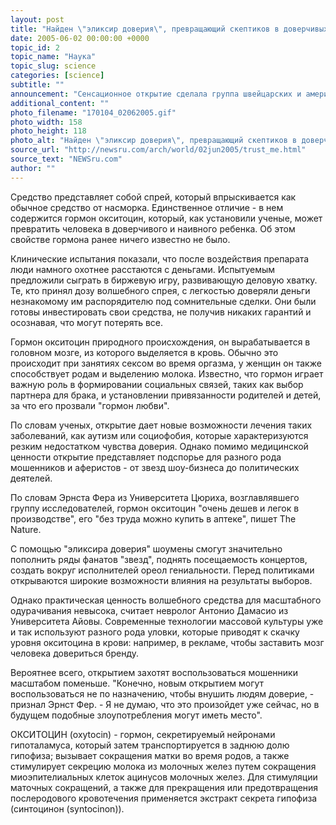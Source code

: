 ```yaml
---
layout: post
title: "Найден \"эликсир доверия\", превращающий скептиков в доверчивых простаков"
date: 2005-06-02 00:00:00 +0000
topic_id: 2
topic_name: "Наука"
topic_slug: science
categories: [science]
subtitle: ""
announcement: "Сенсационное открытие сделала группа швейцарских и американских ученых: найден \"эликсир доверия\", после приема которого человек может быть одурачен даже ребенком. Новое средство уже окрестили мечтой преступников и политиков."
additional_content: ""
photo_filename: "170104_02062005.gif"
photo_width: 158
photo_height: 118
photo_alt: "Найден \"эликсир доверия\", превращающий скептиков в доверчивых простаков"
source_url: "http://newsru.com/arch/world/02jun2005/trust_me.html"
source_text: "NEWSru.com"
author: ""
---
```

Средство представляет собой спрей, который впрыскивается как обычное средство от насморка. Единственное отличие - в нем содержится гормон окситоцин, который, как установили ученые, может превратить человека в доверчивого и наивного ребенка. Об этом свойстве гормона ранее ничего известно не было.

Клинические испытания показали, что после воздействия препарата люди намного охотнее расстаются с деньгами. Испытуемым предложили сыграть в биржевую игру, развивающую деловую хватку. Те, кто принял дозу волшебного спрея, с легкостью доверяли деньги незнакомому им распорядителю под сомнительные сделки. Они были готовы инвестировать свои средства, не получив никаких гарантий и осознавая, что могут потерять все.

Гормон окситоцин природного происхождения, он вырабатывается в головном мозге, из которого выделяется в кровь. Обычно это происходит при занятиях сексом во время оргазма, у женщин он также способствует родам и выделению молока. Известно, что гормон играет важную роль в формировании социальных связей, таких как выбор партнера для брака, и установлении привязанности родителей и детей, за что его прозвали "гормон любви".

По словам ученых, открытие дает новые возможности лечения таких заболеваний, как аутизм или социофобия, которые характеризуются резким недостатком чувства доверия. Однако помимо медицинской ценности открытие представляет подспорье для разного рода мошенников и аферистов - от звезд шоу-бизнеса до политических деятелей.

По словам Эрнста Фера из Университета Цюриха, возглавлявшего группу исследователей, гормон окситоцин "очень дешев и легок в производстве", его "без труда можно купить в аптеке", пишет The Nature.

С помощью "эликсира доверия" шоумены смогут значительно пополнить ряды фанатов "звезд", поднять посещаемость концертов, создать вокруг исполнителей ореол гениальности. Перед политиками открываются широкие возможности влияния на результаты выборов.

Однако практическая ценность волшебного средства для масштабного одурачивания невысока, считает невролог Антонио Дамасио из Университета Айовы. Современные технологии массовой культуры уже и так используют разного рода уловки, которые приводят к скачку уровня окситоцина в крови: например, в рекламе, чтобы заставить мозг человека довериться бренду.

Вероятнее всего, открытием захотят воспользоваться мошенники масштабом поменьше. "Конечно, новым открытием могут воспользоваться не по назначению, чтобы внушить людям доверие, - признал Эрнст Фер. - Я не думаю, что это произойдет уже сейчас, но в будущем подобные злоупотребления могут иметь место".

ОКСИТОЦИН (oxytocin) - гормон, секретируемый нейронами гипоталамуса, который затем транспортируется в заднюю долю гипофиза; вызывает сокращения матки во время родов, а также стимулирует секрецию молока из молочных желез путем сокращения миоэпителиальных клеток ацинусов молочных желез. Для стимуляции маточных сокращений, а также для прекращения или предотвращения послеродового кровотечения применяется экстракт секрета гипофиза (синтоцинон (syntocinon)).
